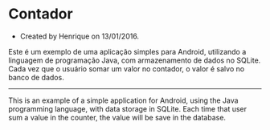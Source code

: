# Contador

  * Created by Henrique on 13/01/2016.
 
Este é um exemplo de uma aplicação simples para Android, utilizando a linguagem de programação Java, com armazenamento de dados no SQLite. Cada vez que o usuário somar um valor no contador, o valor é salvo no banco de dados.

------------------------------------------------------------------------------------------------

This is an example of a simple application for Android, using the Java programming language, with data storage in SQLite. Each time that user sum a value in the counter, the value will be save in the database.
